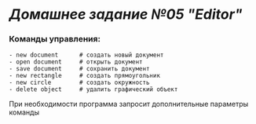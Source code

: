 # *Домашнее задание №05 "Editor"*  

### Команды управления:
```
- new document      # создать новый документ
- open document     # открыть документ
- save document     # сохранить документ
- new rectangle     # создать прямоугольник
- new circle        # создать окружность
- delete object     # удалить графический объект
```
При необходимости программа запросит дополнительные параметры команды





